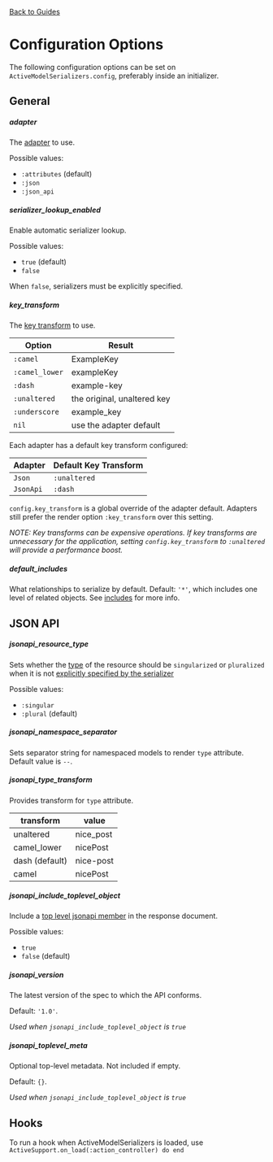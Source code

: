 [Back to Guides](../README.md)

# Configuration Options

The following configuration options can be set on
`ActiveModelSerializers.config`, preferably inside an initializer.

## General

##### adapter

The [adapter](adapters.md) to use.

Possible values:

- `:attributes` (default)
- `:json`
- `:json_api`

##### serializer_lookup_enabled

Enable automatic serializer lookup.

Possible values:

- `true` (default)
- `false`

When `false`, serializers must be explicitly specified.

##### key_transform

The [key transform](key_transforms.md) to use.


| Option | Result |
|----|----|
| `:camel` | ExampleKey |
| `:camel_lower` | exampleKey |
| `:dash` | example-key |
| `:unaltered` | the original, unaltered key |
| `:underscore` | example_key |
| `nil` | use the adapter default |

Each adapter has a default key transform configured:

| Adapter | Default Key Transform |
|----|----|
| `Json` | `:unaltered` |
| `JsonApi` | `:dash` |

`config.key_transform` is a global override of the adapter default. Adapters
still prefer the render option `:key_transform` over this setting.

*NOTE: Key transforms can be expensive operations. If key transforms are unnecessary for the
application, setting `config.key_transform` to `:unaltered` will provide a performance boost.*

##### default_includes
What relationships to serialize by default.  Default: `'*'`, which includes one level of related
objects. See [includes](adapters.md#included) for more info.

## JSON API

##### jsonapi_resource_type

Sets whether the [type](http://jsonapi.org/format/#document-resource-identifier-objects)
of the resource should be `singularized` or `pluralized` when it is not
[explicitly specified by the serializer](https://github.com/rails-api/active_model_serializers/blob/master/docs/general/serializers.md#type)

Possible values:

- `:singular`
- `:plural` (default)

##### jsonapi_namespace_separator

Sets separator string for namespaced models to render `type` attribute. Default value is `--`.

##### jsonapi_type_transform

Provides transform for `type` attribute.

| transform | value |
|------------|---------|
| unaltered | nice_post
| camel_lower | nicePost
| dash (default) | nice-post
| camel | nicePost


##### jsonapi_include_toplevel_object

Include a [top level jsonapi member](http://jsonapi.org/format/#document-jsonapi-object)
in the response document.

Possible values:

- `true`
- `false` (default)

##### jsonapi_version

The latest version of the spec to which the API conforms.

Default: `'1.0'`.

*Used when `jsonapi_include_toplevel_object` is `true`*

##### jsonapi_toplevel_meta

Optional top-level metadata. Not included if empty.

Default: `{}`.

*Used when `jsonapi_include_toplevel_object` is `true`*


## Hooks

To run a hook when ActiveModelSerializers is loaded, use
`ActiveSupport.on_load(:action_controller) do end`
